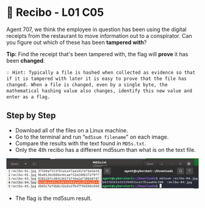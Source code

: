 # 🧾 Recibo - L01 C05

Agent 707, we think the employee in question has been using the digital receipts from the restaurant to move information out to a conspirator. Can you figure out which of these has been **tampered with**?

**Tip:** Find the receipt that's been tampered with, the flag will **prove** it has been **changed**.

```
💡 Hint: Typically a file is hashed when collected as evidence so that if it is tampered with later it is easy to prove that the file has changed. When a file is changed, even by a single byte, the mathematical hashing value also changes, identify this new value and enter as a flag.
```

## Step by Step

- Download all of the files on a Linux machine.
- Go to the terminal and run “`md5sum filename`" on each image.
- Compare the results with the text found in `MD5s.txt`.
- Only the 4th recibo has a different md5sum than what is on the text file.

![picture of the terminal output](/assets/recibo1.png)

- The flag is the md5sum result.
